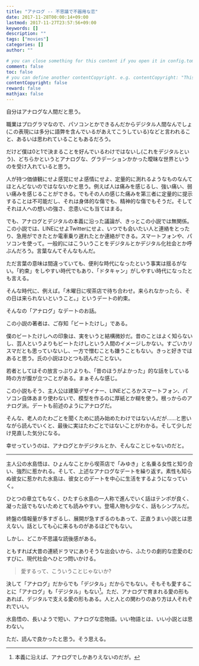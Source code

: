 ```yaml
---
title: "アナログ -- 不思議で不器用な恋"
date: 2017-11-28T00:00:14+09:00
lastmod: 2017-11-27T23:57:56+09:00
keywords: []
description: ""
tags: ["movies"]
categories: []
author: ""

# you can close something for this content if you open it in config.toml.
comment: false
toc: false
# you can define another contentCopyright. e.g. contentCopyright: "This is an another copyright."
contentCopyright: false
reward: false
mathjax: false
---
```


自分はアナログな人間だと思う。

職業はプログラマなので、パソコンとかできるんだからデジタル人間なんでしょ(この表現には多分に語弊を含んでいるがあえてこうしている)などと言われること、あるいは思われていることもあるだろう。

だけど僕は0と1で決まることを好んでいるわけではないし(これをデジタルという)、どちらかというとアナログな、グラデーションかかった曖昧な世界というのを受け入れていると思う。

人が持つ価値観にせよ感覚にせよ感情にせよ、定量的に測れるようなものなんてほとんどないのではなないかと思う。例えば人は痛みを感じるし、強い痛い、弱い痛みを感じることができる。でもその人の感じた痛みを第三者に定量的に提示することは不可能だし、それは身体的な傷でも、精神的な傷でもそうだ。そしてそれは人への想いの強さ、恋患いにも当てはまる。

でも、アナログとデジタルの本義に沿った議論が、きっとこの小説では無関係。この小説では、LINEにせよTwitterにせよ、いつでも会いたい人と連絡をとったり、急用ができたとか電車乗り遅れたとか連絡ができる。スマートフォンや、パソコンを使って。一般的にはこういうことをデジタルとかデジタル化社会とか呼ぶんだろう。言葉なんてそんなもんだ。

ただ言葉の意味は間違っていても、便利な時代になったという事実は揺るがない。「約束」をしやすい時代でもあり、「ドタキャン」がしやすい時代になったとも言える。

そんな時代に、例えば。「木曜日に喫茶店で待ち合わせ。来られなかったら、その日は来られないということ。」というデートの約束。

そんなの「アナログ」なデートのお話。

<!--more-->

この小説の著者は、ご存知「ビートたけし」である。

僕のビートたけしへの印象は、実をいうと結構微妙だ。昔のことはよく知らないし、芸人というよりもビートたけしという人間のイメージしかない。すごいカリスマだとも思っていないし、一方で憎むことも嫌うこともない。きっと好きではあると思う。氏の小説はひとつも読んだことない。

若者としてはその放言っぷりよりも、「昔のほうがよかった」的な話をしている時の方が腹が立つことがある。まぁそんな感じ。

この小説もそう、主人公は建築デザイナー、LINEどころかスマートフォン、パソコン自体あまり使わないで、模型を作るのに厚紙とか糊を使う。根っからのアナログ派。デートも前述のようにアナログだ。

そんな、老人のたわごとを聞くために読み始めたわけではないんだが……と思いながら読んでいくと、最後に実はたわごとではないことがわかる。そして少しだけ見直した気分になる。

幸せっていうのは、アナログとかデジタルとか、そんなことじゃないのだと。

___

主人公の水島悟は、ひょんなことから喫茶店で「みゆき」と名乗る女性と知り合い、強烈に惹かれる。そして、上述なアナログなデートを繰り返す。素性も知らぬ彼女に惹かれた水島は、彼女とのデートを中心に生活をするようになっていく。

ひとつの章立てもなく、ひたすら水島の一人称で進んでいく話はテンポが良く、凝った話でもないためとても読みやすい。登場人物も少なく、話もシンプルだ。

終盤の情報量が多すぎるし、展開が急すぎるのもあって、正直うまい小説とは思えない。話としても心に来るものがあるほどでもない。

しかし、どこか不思議な読後感がある。

ともすれば大昔の連続ドラマにありそうな出会いから、ふたりの劇的な恋愛のむすびに、現代社会へひとつ問いかける。

> 愛するって、こういうことじゃないか?

決して「アナログ」だからでも「デジタル」だからでもない。そもそも愛することに「アナログ」も「デジタル」もない[^1]。ただ、アナログで育まれる愛の形もあれば、デジタルで支える愛の形もある。人と人との関わりのあり方は人それぞれでいい。

[^1]: 本義に沿えば、アナログでしかありえないのだが。

水島悟の、長いようで短い、アナログな恋物語。いい物語とは、いい小説とは思わない。

ただ、読んで良かったと思う。そう思える。
